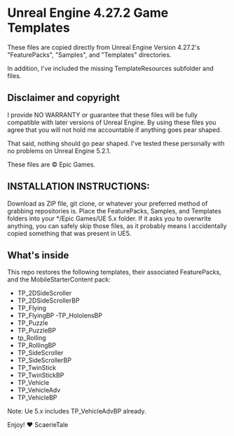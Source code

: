 # Unreal Engine 4.27.2 Game Templates

These files are copied directly from Unreal Engine Version 4.27.2's "FeaturePacks", "Samples", and "Templates" directories.

In addition, I've included the missing TemplateResources subfolder and files.

## Disclaimer and copyright

I provide NO WARRANTY or guarantee that these files will be fully compatible with later versions
of Unreal Engine. By using these files you agree that you will not hold me accountable if
anything goes pear shaped.

That said, nothing should go pear shaped. I've tested these personally with no problems on Unreal Engine 5.2.1.

These files are © Epic Games.

## INSTALLATION INSTRUCTIONS:

Download as ZIP file, git clone, or whatever your preferred method of grabbing repositories is. Place the FeaturePacks, Samples, and Templates folders into your \*/Epic Games/UE 5.x folder. If it asks you to overwrite anything, you can safely skip those files, as it probably means I accidentally copied something that was present in UE5.

## What's inside

This repo restores the following templates, their associated FeaturePacks, and the MobileStarterContent pack:

- TP_2DSideScroller
- TP_2DSideScrollerBP
- TP_Flying
- TP_FlyingBP
  -TP_HololensBP
- TP_Puzzle
- TP_PuzzleBP
- tp_Rolling
- TP_RollingBP
- TP_SideScroller
- TP_SideScrollerBP
- TP_TwinStick
- TP_TwinStickBP
- TP_Vehicle
- TP_VehicleAdv
- TP_VehicleBP

Note: Ue 5.x includes TP_VehicleAdvBP already.

Enjoy!
♥ ScaerieTale
